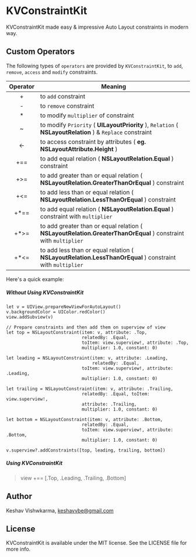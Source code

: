 # KVConstraintKit
KVConstraintKit made easy &amp; impressive Auto Layout constraints in modern way.

## Custom Operators
The following types of `operators` are provided by `KVConstraintKit`, to `add`, `remove`, `access` and `modify` constraints.

| Operator | Meaning |
| :--------: |-------|
| + | to `add` constraint |
| - | to `remove` constraint |
| * | to modify `multiplier` of constraint |
| ~ | to modify `Priority` ( **UILayoutPriority** ), `Relation` ( **NSLayoutRelation** ) & `Replace` constraint|
| <- | to access constraint by attributes ( **eg. NSLayoutAttribute.Height** ) |
| +== | to add equal relation ( **NSLayoutRelation.Equal** ) constraint |
| +>= | to add greater than or equal relation ( **NSLayoutRelation.GreaterThanOrEqual** ) constraint |
| +<= | to add less than or equal relation ( **NSLayoutRelation.LessThanOrEqual** ) constraint |
| +*== | to add equal relation ( **NSLayoutRelation.Equal** ) constraint with `multiplier` |
| +*>= | to add greater than or equal relation ( **NSLayoutRelation.GreaterThanOrEqual** ) constraint with `multiplier` |
| +*<= | to add less than or equal relation ( **NSLayoutRelation.LessThanOrEqual** ) constraint with `multiplier` |

Here's a quick example:
##### Without Using KVConstraintKit
```
let v = UIView.prepareNewViewForAutoLayout()
v.backgroundColor = UIColor.redColor()
view.addSubview(v)
        
// Prepare constraints and then add them on superview of view
let top = NSLayoutConstraint(item: v, attribute: .Top,
                             relatedBy: .Equal,
                             toItem: view.superview!, attribute: .Top,
                             multiplier: 1.0, constant: 0)

let leading = NSLayoutConstraint(item: v, attribute: .Leading,
                                 relatedBy: .Equal,
                             toItem: view.superview!, attribute: .Leading,
                             multiplier: 1.0, constant: 0)

let trailing = NSLayoutConstraint(item: v, attribute: .Trailing,
                             relatedBy: .Equal, toItem: view.superview!,
                             attribute: .Trailing,
                             multiplier: 1.0, constant: 0)

let bottom = NSLayoutConstraint(item: v, attribute: .Bottom,
                             relatedBy: .Equal,
                             toItem: view.superview!, attribute: .Bottom,
                             multiplier: 1.0, constant: 0)

v.superview?.addConstraints([top, leading, trailing, bottom])

```

##### Using KVConstraintKit
> view +== [.Top, .Leading, .Trailing, .Bottom]

## Author

Keshav Vishwkarma, keshavvbe@gmail.com

## License

KVConstraintKit is available under the MIT license. See the LICENSE file for more info.
